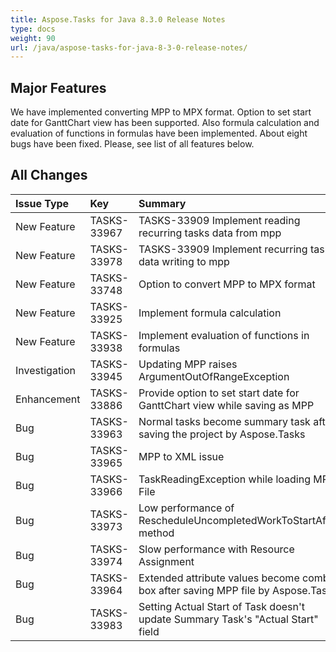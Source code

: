 ```yaml
---
title: Aspose.Tasks for Java 8.3.0 Release Notes
type: docs
weight: 90
url: /java/aspose-tasks-for-java-8-3-0-release-notes/
---
```


## **Major Features**
We have implemented converting MPP to MPX format. Option to set start
date for GanttChart view has been supported. Also formula calculation 
and evaluation of functions in formulas have been implemented. About 
eight bugs have been fixed. Please, see list of all features below.

## **All Changes**
|**Issue Type** |**Key** |**Summary** |
| :- | :- | :- |
|New Feature |TASKS-33967 |TASKS-33909 Implement reading recurring tasks data from mpp |
|New Feature |TASKS-33978 |TASKS-33909 Implement recurring task data writing to mpp |
|New Feature |TASKS-33748 |Option to convert MPP to MPX format |
|New Feature |TASKS-33925 |Implement formula calculation |
|New Feature |TASKS-33938 |Implement evaluation of functions in formulas |
|Investigation |TASKS-33945 |Updating MPP raises ArgumentOutOfRangeException |
|Enhancement |TASKS-33886 |Provide option to set start date for GanttChart view while saving as MPP |
|Bug |TASKS-33963 |Normal tasks become summary task after saving the project by Aspose.Tasks |
|Bug |TASKS-33965 |MPP to XML issue |
|Bug |TASKS-33966 |TaskReadingException while loading MPP File |
|Bug |TASKS-33973 |Low performance of RescheduleUncompletedWorkToStartAfter method |
|Bug |TASKS-33974 |Slow performance with Resource Assignment |
|Bug |TASKS-33964 |Extended attribute values become combo box after saving MPP file by Aspose.Tasks |
|Bug |TASKS-33983 |Setting Actual Start of Task doesn't update Summary Task's "Actual Start" field |

